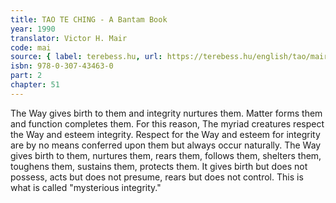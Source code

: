 ```yaml
---
title: TAO TE CHING - A Bantam Book
year: 1990
translator: Victor H. Mair
code: mai
source: { label: terebess.hu, url: https://terebess.hu/english/tao/mair.html }
isbn: 978-0-307-43463-0
part: 2
chapter: 51
---
```


The Way gives birth to them and integrity nurtures them.
Matter forms them and function completes them.
For this reason,
The myriad creatures respect the Way and esteem integrity.
Respect for the Way and esteem for integrity are by no means conferred upon them but always occur naturally.
The Way
gives birth to them,
nurtures them,
rears them,
follows them,
shelters them,
toughens them,
sustains them,
protects them.
It
gives birth but does not possess,
acts but does not presume,
rears but does not control.
This is what is called "mysterious integrity."
